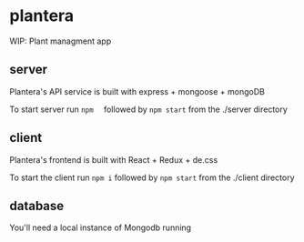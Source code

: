 # plantera

WIP: Plant managment app

## server
Plantera's API service is built with express + mongoose + mongoDB

To start server run `npm  ` followed by `npm start` from the ./server directory

## client
Plantera's frontend is built with React + Redux + de.css

To start the client run `npm i` followed by `npm start` from the ./client directory

## database
You'll need a local instance of Mongodb running
